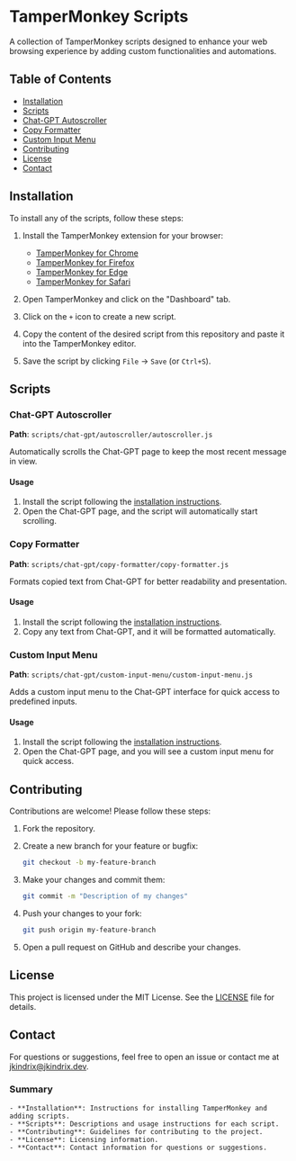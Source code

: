 
# TamperMonkey Scripts

A collection of TamperMonkey scripts designed to enhance your web browsing experience by adding custom functionalities and automations.

## Table of Contents

- [Installation](#installation)
- [Scripts](#scripts)
- [Chat-GPT Autoscroller](#chat-gpt-autoscroller)
- [Copy Formatter](#copy-formatter)
- [Custom Input Menu](#custom-input-menu)
- [Contributing](#contributing)
- [License](#license)
- [Contact](#contact)

## Installation

To install any of the scripts, follow these steps:

1. Install the TamperMonkey extension for your browser:

	- [TamperMonkey for Chrome](https://chrome.google.com/webstore/detail/tampermonkey/dhdgffkkebhmkfjojejmpbldmpobfkfo)
	- [TamperMonkey for Firefox](https://addons.mozilla.org/en-US/firefox/addon/tampermonkey/)
	- [TamperMonkey for Edge](https://www.microsoft.com/store/productId/9NBLGGH5162S)
	- [TamperMonkey for Safari](https://apps.apple.com/app/tampermonkey/id1482490089)

1. Open TamperMonkey and click on the "Dashboard" tab.

1. Click on the `+` icon to create a new script.

1. Copy the content of the desired script from this repository and paste it into the TamperMonkey editor.

1. Save the script by clicking `File` -> `Save` (or `Ctrl+S`).

## Scripts

### Chat-GPT Autoscroller

**Path**: `scripts/chat-gpt/autoscroller/autoscroller.js`

Automatically scrolls the Chat-GPT page to keep the most recent message in view.

#### Usage

1. Install the script following the [installation instructions](#installation).
1. Open the Chat-GPT page, and the script will automatically start scrolling.

### Copy Formatter

**Path**: `scripts/chat-gpt/copy-formatter/copy-formatter.js`

Formats copied text from Chat-GPT for better readability and presentation.

#### Usage

1. Install the script following the [installation instructions](#installation).
1. Copy any text from Chat-GPT, and it will be formatted automatically.

### Custom Input Menu

**Path**: `scripts/chat-gpt/custom-input-menu/custom-input-menu.js`

Adds a custom input menu to the Chat-GPT interface for quick access to predefined inputs.

#### Usage

1. Install the script following the [installation instructions](#installation).
1. Open the Chat-GPT page, and you will see a custom input menu for quick access.

## Contributing

Contributions are welcome! Please follow these steps:

1. Fork the repository.
1. Create a new branch for your feature or bugfix:

	```sh
    git checkout -b my-feature-branch
    ```

1. Make your changes and commit them:

	```sh
    git commit -m "Description of my changes"
    ```

1. Push your changes to your fork:

	```sh
    git push origin my-feature-branch
    ```

1. Open a pull request on GitHub and describe your changes.

## License

This project is licensed under the MIT License. See the [LICENSE](LICENSE) file for details.

## Contact

For questions or suggestions, feel free to open an issue or contact me at [jkindrix@jkindrix.dev](mailto:jkindrix@jkindrix.dev).

### Summary

    - **Installation**: Instructions for installing TamperMonkey and adding scripts.
    - **Scripts**: Descriptions and usage instructions for each script.
    - **Contributing**: Guidelines for contributing to the project.
    - **License**: Licensing information.
    - **Contact**: Contact information for questions or suggestions.
